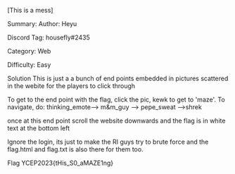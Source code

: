[This is a mess]

Summary:
Author: Heyu

Discord Tag: housefly#2435

Category: Web

Difficulty: Easy

Solution
This is just a a bunch of end points embedded in pictures scattered in the webite for the players to click through

To get to the end point with the flag, click the pic, kewk to get to 'maze'. To navigate, do: thinking_emote--> m&m_guy --> pepe_sweat -->shrek

once at this end point scroll the website downwards and the flag is in white text at the bottom left

Ignore the login, its just to make the RI guys try to brute force and the flag.html and flag.txt is also there for them too.

Flag
YCEP2023{tHis_S0_aMAZE1ng}
